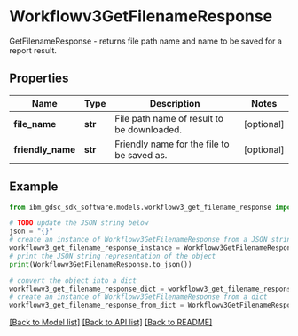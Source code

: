 # Workflowv3GetFilenameResponse

GetFilenameResponse - returns file path name and name to be saved for a report result.

## Properties

Name | Type | Description | Notes
------------ | ------------- | ------------- | -------------
**file_name** | **str** | File path name of result to be downloaded. | [optional] 
**friendly_name** | **str** | Friendly name for the file to be saved as. | [optional] 

## Example

```python
from ibm_gdsc_sdk_software.models.workflowv3_get_filename_response import Workflowv3GetFilenameResponse

# TODO update the JSON string below
json = "{}"
# create an instance of Workflowv3GetFilenameResponse from a JSON string
workflowv3_get_filename_response_instance = Workflowv3GetFilenameResponse.from_json(json)
# print the JSON string representation of the object
print(Workflowv3GetFilenameResponse.to_json())

# convert the object into a dict
workflowv3_get_filename_response_dict = workflowv3_get_filename_response_instance.to_dict()
# create an instance of Workflowv3GetFilenameResponse from a dict
workflowv3_get_filename_response_from_dict = Workflowv3GetFilenameResponse.from_dict(workflowv3_get_filename_response_dict)
```
[[Back to Model list]](../README.md#documentation-for-models) [[Back to API list]](../README.md#documentation-for-api-endpoints) [[Back to README]](../README.md)


